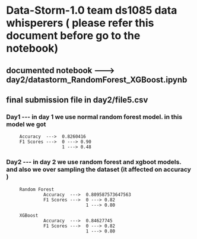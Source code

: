 # Data-Storm-1.0 team ds1085 data whisperers  ( please refer this document before go to the notebook)


## documented notebook ---> day2/datastorm_RandomForest_XGBoost.ipynb

## final submission file in day2/file5.csv



### Day1 --- in day 1 we use normal random forest model. in this model we got 
         
         Accuracy  --->  0.8260416
         F1 Scores --->  0 ---> 0.90
                         1 ---> 0.48
  
### Day2 --- in day 2 we use random forest and xgboot models. and also we over sampling the dataset (it affected on accuracy )

         Random Forest
                  Accuracy  --->  0.809587573647563
                  F1 Scores --->  0 ---> 0.82 
                                  1 ---> 0.80
         
         XGBoost
                  Accuracy  --->  0.84627745
                  F1 Scores --->  0 ---> 0.82 
                                  1 ---> 0.80         


